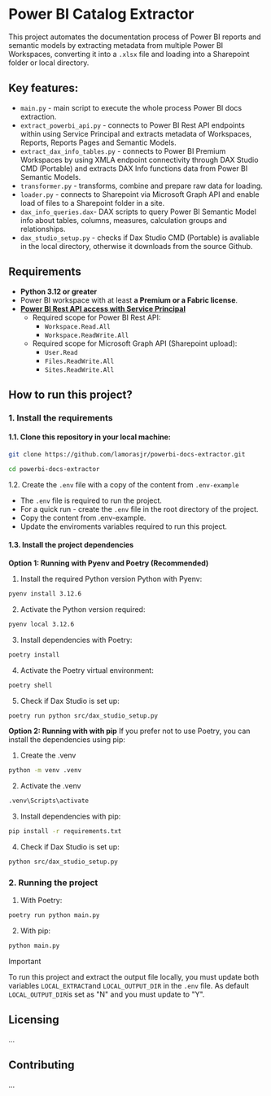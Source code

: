 # Power BI Catalog Extractor
This project automates the documentation process of Power BI reports and semantic models by extracting metadata from multiple Power BI Workspaces, converting it into a `.xlsx` file and loading into a Sharepoint folder or local directory.

## Key features:
- `main.py` - main script to execute the whole process Power BI docs extraction.
- `extract_powerbi_api.py` - connects to Power BI Rest API endpoints within using Service Principal and extracts metadata of Workspaces, Reports, Reports Pages and Semantic Models.
- `extract_dax_info_tables.py` - connects to Power BI Premium Workspaces by using XMLA endpoint connectivity through DAX Studio CMD (Portable) and extracts DAX Info functions data from Power BI Semantic Models.
- `transformer.py` - transforms, combine and prepare raw data for loading.
- `loader.py` - connects to Sharepoint via Microsoft Graph API and enable load of files to a Sharepoint folder in a site.
- `dax_info_queries.dax`- DAX scripts to query Power BI Semantic Model info about tables, columns, measures, calculation groups and relationships.
- `dax_studio_setup.py` - checks if Dax Studio CMD (Portable) is avaliable in the local directory, otherwise it downloads from the source Github.


## Requirements
- **Python 3.12 or greater**
- Power BI workspace with at least **a Premium or a Fabric license**.
- **[Power BI Rest API access with Service Principal](https://learn.microsoft.com/en-us/power-bi/developer/embedded/embed-service-principal?tabs=azure-portal)**
  - Required scope for Power BI Rest API:
    - `Workspace.Read.All`
    - `Workspace.ReadWrite.All`
  - Required scope for Microsoft Graph API (Sharepoint upload):
    - `User.Read`
    - `Files.ReadWrite.All`
    - `Sites.ReadWrite.All`


## How to run this project?
### 1. Install the requirements

#### 1.1. Clone this repository in your local machine:

```bash
git clone https://github.com/lamorasjr/powerbi-docs-extractor.git
```
```bash
cd powerbi-docs-extractor
```

1.2. Create the `.env` file with a copy of the content from `.env-example`
* The `.env` file is required to run the project.
* For a quick run - create the `.env` file in the root directory of the project.
* Copy the content from .env-example.
* Update the enviroments variables required to run this project.

#### 1.3. Install the project dependencies

**Option 1: Running with Pyenv and Poetry (Recommended)**

1. Install the required Python version Python with Pyenv:
```bash
pyenv install 3.12.6
```

2. Activate the Python version required:
```bash
pyenv local 3.12.6
```

3. Install dependencies with Poetry:
```bash
poetry install
```

4. Activate the Poetry virtual environment:
```bash
poetry shell
```

5. Check if Dax Studio is set up:
```bash
poetry run python src/dax_studio_setup.py
```

**Option 2: Running with with pip**
If you prefer not to use Poetry, you can install the dependencies using pip:

1. Create the .venv 

```bash
python -m venv .venv
```

2. Activate the .venv

```bash
.venv\Scripts\activate
```

3. Install dependencies with pip:

```bash
pip install -r requirements.txt
```

4. Check if Dax Studio is set up:
```bash
python src/dax_studio_setup.py
```

### 2. Running the project

1. With Poetry:
```bash
poetry run python main.py
```

2. With pip:
```bash
python main.py
```

> [!IMPORTANT]
> To run this project and extract the output file locally, you must update both variables `LOCAL_EXTRACT`and `LOCAL_OUTPUT_DIR` in the `.env` file. 
> As default `LOCAL_OUTPUT_DIR`is set as "N" and you must update to "Y".

## Licensing
...

## Contributing
...
